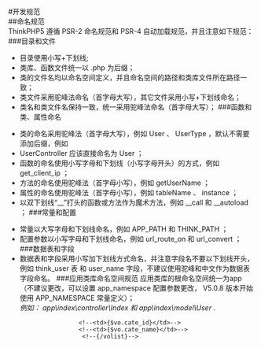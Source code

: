 #开发规范    
##命名规范   
ThinkPHP5 遵循 PSR-2 命名规范和 PSR-4 自动加载规范，并且注意如下规范：
###目录和文件
* 目录使用小写+下划线;
* 类库、函数文件统一以 .php 为后缀；
* 类的文件名均以命名空间定义，并且命名空间的路径和类库文件所在路径一致；
* 类文件采用驼峰法命名（首字母大写），其它文件采用小写+下划线命名；
* 类名和类文件名保持一致，统一采用驼峰法命名（首字母大写）；
###函数和类、属性命名
- 类的命名采用驼峰法（首字母大写），例如 User 、 UserType ，默认不需要添加后缀，例如
- UserController 应该直接命名为 User ；
- 函数的命名使用小写字母和下划线（小写字母开头）的方式，例如 get_client_ip ；
- 方法的命名使用驼峰法（首字母小写），例如 getUserName ；
- 属性的命名使用驼峰法（首字母小写），例如 tableName 、 instance ；
- 以双下划线“__”打头的函数或方法作为魔术方法，例如 __call 和 __autoload ；
###常量和配置
+ 常量以大写字母和下划线命名，例如 APP_PATH 和 THINK_PATH ；
+ 配置参数以小写字母和下划线命名，例如 url_route_on 和 url_convert ；
###数据表和字段
+ 数据表和字段采用小写加下划线方式命名，并注意字段名不要以下划线开头，例如 think_user 表
和 user_name 字段，不建议使用驼峰和中文作为数据表字段命名。
###应用类库命名空间规范
应用类库的根命名空间统一为app  
（不建议更改，可以设置 app_namespace 配置参数更改， V5.0.8
版本开始使用 APP_NAMESPACE 常量定义）；  
_例如： app\index\controller\Index 和 app\index\model\User ._


<!--{volist name="list" id="vo"}-->
                        <!--<td>{$vo.cate_id}</td>-->
                        <!--<td>{$vo.cate_name}</td>-->
                         <!--{/volist}-->